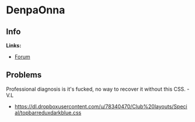 # DenpaOnna

## Info

**Links:**
- [Forum](https://myanimelist.net/forum/?topicid=618961)


## Problems

Professional diagnosis is it's fucked, no way to recover it without this CSS. - V.L
- https://dl.dropboxusercontent.com/u/78340470/Club%20layouts/Special/topbarreduxdarkblue.css
